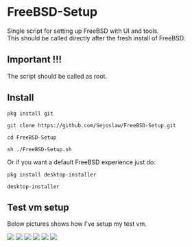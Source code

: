 # FreeBSD-Setup
Single script for setting up FreeBSD with UI and tools. <br/>
This should be called directly after the fresh install of FreeBSD. <br/>

## Important !!!
The script should be called as root.

## Install
```
pkg install git

git clone https://github.com/Sejoslaw/FreeBSD-Setup.git

cd FreeBSD-Setup

sh ./FreeBSD-Setup.sh
```

Or if you want a default FreeBSD experience just do:

```
pkg install desktop-installer

desktop-installer
```

## Test vm setup

Below pictures shows how I've setup my test vm.

![](https://raw.githubusercontent.com/Sejoslaw/FreeBSD-Setup/main/Photos/1.png)
![](https://raw.githubusercontent.com/Sejoslaw/FreeBSD-Setup/main/Photos/2.png)
![](https://raw.githubusercontent.com/Sejoslaw/FreeBSD-Setup/main/Photos/3.png)
![](https://raw.githubusercontent.com/Sejoslaw/FreeBSD-Setup/main/Photos/4.png)
![](https://raw.githubusercontent.com/Sejoslaw/FreeBSD-Setup/main/Photos/5.png)
![](https://raw.githubusercontent.com/Sejoslaw/FreeBSD-Setup/main/Photos/6.png)
